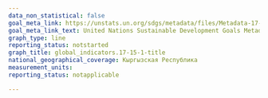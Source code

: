 ```yaml
---
data_non_statistical: false
goal_meta_link: https://unstats.un.org/sdgs/metadata/files/Metadata-17-15-01.pdf
goal_meta_link_text: United Nations Sustainable Development Goals Metadata (pdf 468kB)
graph_type: line
reporting_status: notstarted
graph_title: global_indicators.17-15-1-title
national_geographical_coverage: Кыргызская Республика
measurement_units: 
reporting_status: notapplicable

---
```

